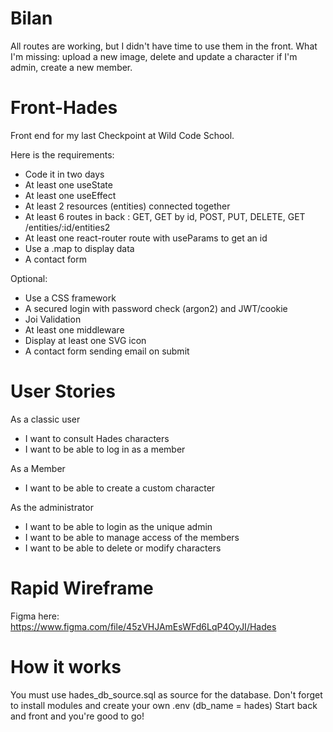 # Bilan

All routes are working, but I didn't have time to use them in the front. What I'm missing:
upload a new image, delete and update a character if I'm admin, create a new member.

# Front-Hades

Front end for my last Checkpoint at Wild Code School.

Here is the requirements:

- Code it in two days
- At least one useState
- At least one useEffect
- At least 2 resources (entities) connected together
- At least 6 routes in back : GET, GET by id, POST, PUT, DELETE, GET /entities/:id/entities2
- At least one react-router route with useParams to get an id
- Use a .map to display data
- A contact form

Optional:

- Use a CSS framework
- A secured login with password check (argon2) and JWT/cookie
- Joi Validation
- At least one middleware
- Display at least one SVG icon
- A contact form sending email on submit

# User Stories

As a classic user

- I want to consult Hades characters
- I want to be able to log in as a member

As a Member

- I want to be able to create a custom character

As the administrator

- I want to be able to login as the unique admin
- I want to be able to manage access of the members
- I want to be able to delete or modify characters

# Rapid Wireframe

Figma here: https://www.figma.com/file/45zVHJAmEsWFd6LqP4OyJI/Hades

# How it works

You must use hades_db_source.sql as source for the database.
Don't forget to install modules and create your own .env (db_name = hades)
Start back and front and you're good to go!
